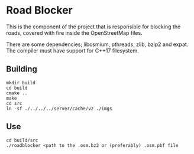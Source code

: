 # Road Blocker

This is the component of the project that is responsible for blocking the roads, covered with fire inside the OpenStreetMap files.

There are some dependencies; libosmium, pthreads, zlib, bzip2 and expat.
The compiler must have support for C++17 filesystem.

## Building

```
mkdir build
cd build
cmake ..
make
cd src
ln -sf ./../../../server/cache/v2 ./imgs
```

## Use

```
cd build/src
./roadblocker <path to the .osm.bz2 or (preferably) .osm.pbf file
```
